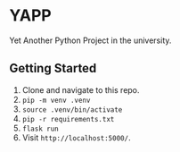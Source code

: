 # YAPP

Yet Another Python Project in the university.

## Getting Started

1. Clone and navigate to this repo.
2. `pip -m venv .venv`
3. `source .venv/bin/activate`
4. `pip -r requirements.txt`
5. `flask run`
6. Visit `http://localhost:5000/`.

